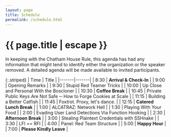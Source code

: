 ```yaml
---
layout: page
title: Schedule
permalink: /schedule.html
---
```


<h1 class="page-title black-text">{{ page.title | escape }}</h1>

In keeping with the Chatham House Rule, this agenda has had any information that
might tend to identify either the organization or the speaker removed.  A
detailed agenda will be made available to invited participants.

{:.striped}
| Time  | Title |
|-------|-------|
| 8:30  | **Arrival & Check-In** |
| 9:00  | Opening Remarks |
| 9:30  | Stupid Red Teamer Tricks |
| 10:00 | Up Close and Personal With the Boscloner |
| 10:30 | **Coffee Break** |
| 10:45 | Private Public Keys Are Not Safe ─ How to Forge Cookies at Scale |
| 11:15 | Building a Better Catfish |
| 11:45 | Foxtrot. Proxy, let's dance. |
| 12:15 | **Catered Lunch Break** |
| 1:00  | ALCATRAZ: Network Hell |
| 1:30  | Playing With Your Food |
| 2:00  | Evading User Land Detections Via Function Hooking |
| 2:30  | **Afternoon Break** |
| 3:00  | Stealing Plaintext Credentials with SSHnake |
| 3:30  | LFI == RFI |
| 4:00  | Panel: Red Team Structure |
| 5:00  | **Happy Hour** |
| 7:00  | **Please Kindly Leave** |
